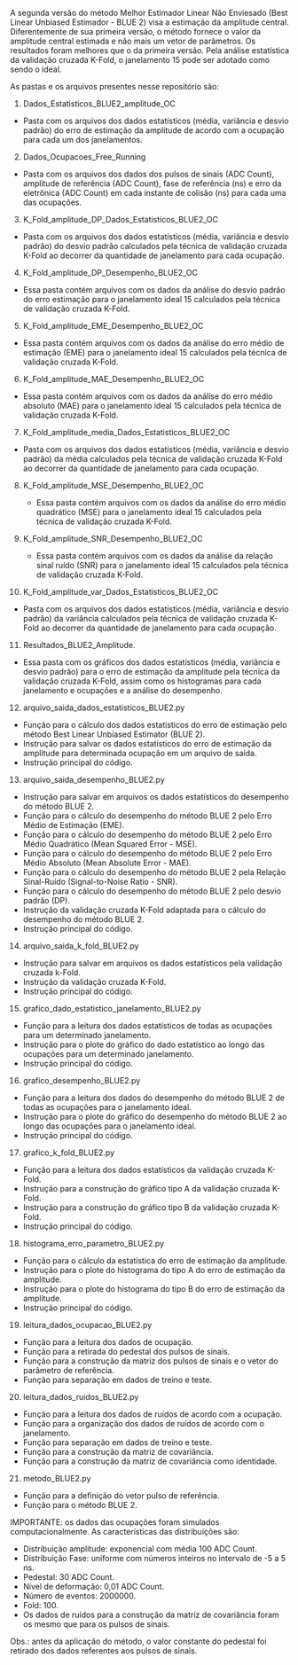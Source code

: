 A segunda versão do método Melhor Estimador Linear Não Enviesado (Best Linear Unbiased Estimador - BLUE 2) visa a estimação da amplitude central. Diferentemente de sua primeira versão, o método fornece o valor da amplitude central estimada e não mais um vetor de parâmetros.
Os resultados foram melhores que o da primeira versão. Pela análise estatística da validação cruzada K-Fold, o janelamento 15 pode ser adotado como sendo o ideal.

As pastas e os arquivos presentes nesse repositório são:

1. Dados_Estatisticos_BLUE2_amplitude_OC
  * Pasta com os arquivos dos dados estatísticos (média, variância e desvio padrão) do erro de estimação da amplitude de acordo com a ocupação para cada um dos janelamentos.
  
2. Dados_Ocupacoes_Free_Running
  * Pasta com os arquivos dos dados dos pulsos de sinais (ADC Count), amplitude de referência (ADC Count), fase de referência (ns) e erro da eletrônica (ADC Count) em cada instante de colisão (ns) para cada uma das ocupações.

3. K_Fold_amplitude_DP_Dados_Estatisticos_BLUE2_OC
  * Pasta com os arquivos dos dados estatísticos (média, variância e desvio padrão) do desvio padrão calculados pela técnica de validação cruzada K-Fold ao decorrer da quantidade de janelamento para cada ocupação.

4. K_Fold_amplitude_DP_Desempenho_BLUE2_OC
  * Essa pasta contém arquivos com os dados da análise do desvio padrão do erro estimação para o janelamento ideal 15 calculados pela técnica de validação cruzada K-Fold.

5. K_Fold_amplitude_EME_Desempenho_BLUE2_OC
  * Essa pasta contém arquivos com os dados da análise do erro médio de estimação (EME) para o janelamento ideal 15 calculados pela técnica de validação cruzada K-Fold.

6. K_Fold_amplitude_MAE_Desempenho_BLUE2_OC
  * Essa pasta contém arquivos com os dados da análise do erro médio absoluto (MAE) para o janelamento ideal 15 calculados pela técnica de validação cruzada K-Fold.

7. K_Fold_amplitude_media_Dados_Estatisticos_BLUE2_OC
  * Pasta com os arquivos dos dados estatísticos (média, variância e desvio padrão) da média calculados pela técnica de validação cruzada K-Fold ao decorrer da quantidade de janelamento para cada ocupação.

8. K_Fold_amplitude_MSE_Desempenho_BLUE2_OC
   * Essa pasta contém arquivos com os dados da análise do erro médio quadrático (MSE) para o janelamento ideal 15 calculados pela técnica de validação cruzada K-Fold.

9. K_Fold_amplitude_SNR_Desempenho_BLUE2_OC
   * Essa pasta contém arquivos com os dados da análise da relação sinal ruído (SNR) para o janelamento ideal 15 calculados pela técnica de validação cruzada K-Fold.

10. K_Fold_amplitude_var_Dados_Estatisticos_BLUE2_OC
  * Pasta com os arquivos dos dados estatísticos (média, variância e desvio padrão) da variância calculados pela técnica de validação cruzada K-Fold ao decorrer da quantidade de janelamento para cada ocupação.

11. Resultados_BLUE2_Amplitude.
  * Essa pasta com os gráficos dos dados estatísticos (média, variância e desvio padrão) para o erro de estimação da amplitude pela técnica da validação cruzada K-Fold, assim como os histogramas para cada janelamento e ocupações e a análise do desempenho.

12. arquivo_saida_dados_estatisticos_BLUE2.py
  * Função para o cálculo dos dados estatísticos do erro de estimação pelo método Best Linear Unbiased Estimator (BLUE 2).
  * Instrução para salvar os dados estatísticos do erro de estimação da amplitude para determinada ocupação em um arquivo de saída.
  * Instrução principal do código.

13. arquivo_saida_desempenho_BLUE2.py
   * Instrução para salvar em arquivos os dados estatísticos do desempenho do método BLUE 2.
   * Função para o cálculo do desempenho do método BLUE 2 pelo Erro Médio de Estimação (EME).
   * Função para o cálculo do desempenho do método BLUE 2 pelo Erro Médio Quadrático (Mean Squared Error - MSE).
   * Função para o cálculo do desempenho do método BLUE 2 pelo Erro Médio Absoluto (Mean Absolute Error - MAE).
   * Função para o cálculo do desempenho do método BLUE 2 pela Relação Sinal-Ruído (Signal-to-Noise Ratio - SNR).
   * Função para o cálculo do desempenho do método BLUE 2 pelo desvio padrão (DP).
   * Instrução da validação cruzada K-Fold adaptada para o cálculo do desempenho do método BLUE 2.
   * Instrução principal do código.

14. arquivo_saida_k_fold_BLUE2.py
   * Instrução para salvar em arquivos os dados estatísticos pela validação cruzada k-Fold.
   * Instrução da validação cruzada K-Fold.
   * Instrução principal do código.

15. grafico_dado_estatistico_janelamento_BLUE2.py
  * Função para a leitura dos dados estatísticos de todas as ocupações para um determinado janelamento.
  * Instrução para o plote do gráfico do dado estatístico ao longo das ocupações para um determinado janelamento.
  * Instrução principal do código.

16. grafico_desempenho_BLUE2.py
  * Função para a leitura dos dados do desempenho do método BLUE 2 de todas as ocupações para o janelamento ideal.
  * Instrução para o plote do gráfico do desempenho do método BLUE 2 ao longo das ocupações para o janelamento ideal.
  * Instrução principal do código.
  
17. grafico_k_fold_BLUE2.py
  * Função para a leitura dos dados estatísticos da validação cruzada K-Fold.
  * Instrução para a construção do gráfico tipo A da validação cruzada K-Fold.
  * Instrução para a construção do gráfico tipo B da validação cruzada K-Fold.
  * Instrução principal do código.
  
18. histograma_erro_parametro_BLUE2.py
  * Função para o cálculo da estatística do erro de estimação da amplitude.
  * Instrução para o plote do histograma do tipo A do erro de estimação da amplitude.
  * Instrução para o plote do histograma do tipo B do erro de estimação da amplitude.
  * Instrução principal do código.

19. leitura_dados_ocupacao_BLUE2.py
  * Função para a leitura dos dados de ocupação.
  * Função para a retirada do pedestal dos pulsos de sinais.
  * Função para a construção da matriz dos pulsos de sinais e o vetor do parâmetro de referência.
  * Função para separação em dados de treino e teste.

20. leitura_dados_ruidos_BLUE2.py
  * Função para a leitura dos dados de ruídos de acordo com a ocupação.
  * Função para a organização dos dados de ruídos de acordo com o janelamento.
  * Função para separação em dados de treino e teste.
  * Função para a construção da matriz de covariância.
  * Função para a construção da matriz de covariância como identidade.

21. metodo_BLUE2.py
  * Função para a definição do vetor pulso de referência.
  * Função para o método BLUE 2.

IMPORTANTE: os dados das ocupações foram simulados computacionalmente. As características das distribuições são:

* Distribuição amplitude: exponencial com média 100 ADC Count.
* Distribuição Fase: uniforme com números inteiros no intervalo de -5 a 5 ns.
* Pedestal: 30 ADC Count.
* Nível de deformação: 0,01 ADC Count.
* Número de eventos: 2000000.
* Fold: 100.
* Os dados de ruídos para a construção da matriz de covariância foram os mesmo que para os pulsos de sinais.

Obs.: antes da aplicação do método, o valor constante do pedestal foi retirado dos dados referentes aos pulsos de sinais.
